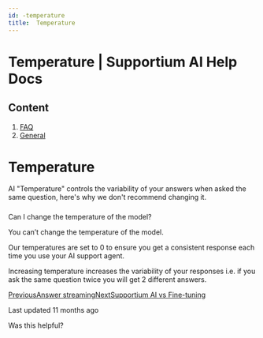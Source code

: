```yaml
---
id: -temperature
title:  Temperature
---
```



# Temperature | Supportium AI Help Docs

## Content

  1. [FAQ](/faq)
  2. [General](/faq/general)

# Temperature

AI "Temperature" controls the variability of your answers when asked the same question, here's why we don't recommend changing it.

### 

Can I change the temperature of the model?

You can’t change the temperature of the model. 

Our temperatures are set to 0 to ensure you get a consistent response each time you use your AI support agent. 

Increasing temperature increases the variability of your responses i.e. if you ask the same question twice you will get 2 different answers.

[PreviousAnswer streaming](/faq/general/answer-streaming)[NextSupportium AI vs Fine-tuning](/faq/general/my-askai-vs-fine-tuning)

Last updated 11 months ago

Was this helpful?
